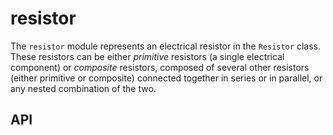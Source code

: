 # resistor

The `resistor` module represents an electrical resistor in the `Resistor` class.
These resistors can be either _primitive_ resistors (a single electrical component)
or _composite_ resistors, composed of several other resistors (either primitive or composite)
connected together in series or in parallel, or any nested combination of the two.

## API

<!-- TODO: Describe API once it is finalized.

Proposed API:

  General TODOs:
  * Standardize camelCase vs snake_case
  * Decide on a naming convention for string observers that makes it clear
    they return strings without being overly verbose
    - note difference btwn 'to' and 'as': https://softwareengineering.stackexchange.com/questions/352157/whats-the-difference-between-to-and-as-method-name-prefixes
    - perhaps asAlgebraic, asSchematic, asColorCode
    - perhaps algebraicStr, schematicStr, colorCodeStr
    - perhaps algebraicString, ...
  * Make Resistor immutable
  * Electrical Observers should allow for units to be specified,
    or provide some way to convert/format units (e.g. string functions for units)
    - in fact, maybe just have a class for SI units like:
    ```
      watt = SI("W")
      watt.string(0.001) == "1mW"
      watt.string(1000)  == "1kW" (or "1KW") (I prefer small k)
    ```

  ## Creators (Operations)
  r.series(s):    Return new composite resistor of r in series with s
  r.__add__(s):

  r.__mult__(n):  Return new composite resistor of n copies of r in series
  r.__rmult__(n):

  r.parallel(s):  Return new composite resistor of r in parallel with s
  r.__or__(s):

  r.__rshift__(n): Return new composite resistor of n copies of r in parallel
  r.__rrshift__(n):

  r.toPrimitive():  Return a new primitive resistor with equal resistance.
  r.flatten()
   -- unsure about name - toPrimitive, flatten, both, neither?
   -- prefer toPrimitive right now b/c it is clear + unambiguous
   -- (what is being 'flattened?')

  r.clamp():       Return a new resistor with r's top 3 sigfigs of resistance
   -- e.g. 48_305.262 ==> 48_300
   -- unsure about name (clamp seems to imply mutation -- 'clamped'?)

  r.__trunc__():    Unsure - likely variants of clamp() respecting the semantics of ceil,floor,etc
  r.__round__():
  r.__ceil__():
  r.__floor__():

  r.__invert__():   Return a new composite resistor, swapping all series/parallel connections
    -- Unsure about this - it seems totally impractical

  # Observers (Comparison)
  r.__gt__(s)     Return True if r.ohms() > s.ohms()
  r.__lt__(s)     Return True if r.ohms() < s.ohms()
  r.__ge__(s)     Return True if r.ohms() >= s.ohms()
  r.__le__(s)     Return True if r.ohms() <= s.ohms()
  r.__eq__(s)     Return True if r.ohms() == s.ohms()
    -- Not at all sure about this one.
    -- Intuitively, should be equal if have all same primitives in the same
       (or equivalent) arrangement.
    -- But must make sure adding a more restrictive definition won't break
       sorting order or anything in Toolkit
  r.__hash__()   Return a hash of r
    -- Should include hashes of parents.

  # Observers (Boolean)
  r.isPrimitive(): Return True if r is a primitive resistor

  # Observers (Numerical)
  r.ohms():        Return the number of ohms of equivalent resistance
  r.depth():       Return the number of resistors on the longest internal path
  r.breadth():     Return the number of resistors in the widest parallel branch
  r.tolerance():   Return the tolerance, in percentage points
  r.minOhms():     Return the lowest tolerable number of ohms.
  r.maxOhms():     Return the highest tolerable number of ohms.
  r.ohmsRange():   Return (r.minOhms(), r.maxOhms())
  r.numPrimitives(): Return the number of internal primitive resistors


  # Observers (Electrical)
  r.current(V):   Return the current passing through r under voltage V
  r.voltage(I):   Return the voltage drop over r given a current I
  r.power(I):     Return the power dissipated by r under a current I
    -- what about r.power(V)?
  r.energy(I,t):  Return the heat produced by r under a current I for a time t

  r.resistivity(l,s): Return the resistivity of a given length/cross-section
  r.length(rho,s):    Return the length of a given resistivity/cross-section
    -- unsure about name - ambiguous with __len__
  r.crossSection(rho,l): Return the cross-section of a given resistivity and length

  r.wheatstone(r1,r2,r3):
    -- unsure exactly what a user would want it to compute

  # Observers (String)
  r.resistance():  Return a succinct string showing the equivalent resistance
  r.schematic():   Return a string showing a circuit diagram of internal resistors
  r.algebraic():   Return a string showing internal resistors in algebraic notation
  r.summary():     Return a succinct string summarizing properties
  r.primitive(): <(?) Return a string showing r as a primitive circuit component>
    -- unsure about name and proposed function
  r.colorCode():   Return a string textually representing the resistor's color code
    -- accept an optional argument to specify the format
    -- (1ascii, 2ascii, 3ascii, numbers, 2bitColor, 8bitColor, 24bitColor)
    -- (R/G/B , Rd/Gr , red/grn,  470e3,   0-15   ,   0-255  ,  0x123456 )
    -- accept another optional argument to specify whether to display just the
       color code, or the color code and graphical resistor body

  r.__str__():      <Unsure what this should return>
  r.__repr__():     <Unsure - likely some variant of <Resistor (100Ω) 9n:4d:5b>
    -- similar to summary()

  # Observers (Other)
  r.components():  Return a list of the internal primitive resistors
  r.structure():   Return a logical representation of r's internal structure
    -- Not sure about this one
    -- Do we want to allow callers to inspect the inner hierarchy of a Resistor?
    -- Hard to imagine a use case for this, but might help for extensibility
    -- Also, no way to inspect this unless provided explicitly, so if we exclude
       this function we'd better be sure the API provides everything a caller
       would ever need (unlikely we'll catch everything)
    -- No real harm in exposing this if we make sure internal structure is well
       designed








 -->

